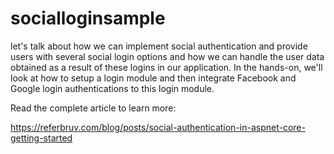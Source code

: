# socialloginsample

let's talk about how we can implement social authentication and provide users with several social login options and how we can handle the user data obtained as a result of these logins in our application. In the hands-on, we'll look at how to setup a login module and then integrate Facebook and Google login authentications to this login module.

Read the complete article to learn more:

https://referbruv.com/blog/posts/social-authentication-in-aspnet-core-getting-started
